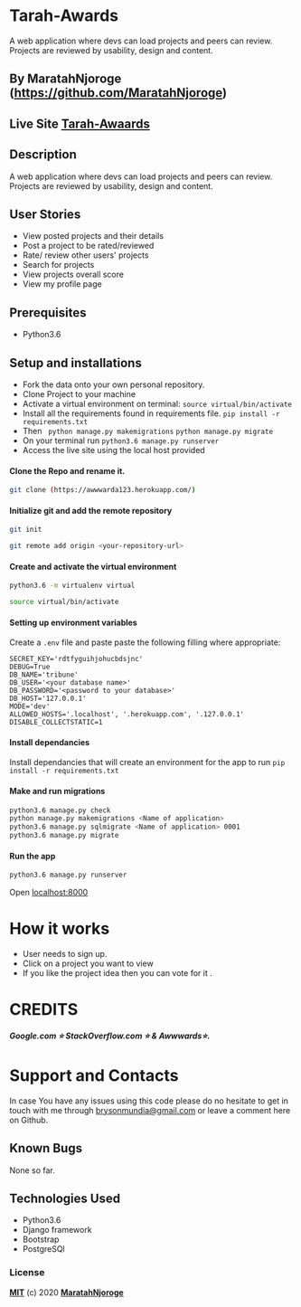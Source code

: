 # Tarah-Awards
A web application where devs can load projects and peers can review. Projects are reviewed by usability, design and content.
## By MaratahNjoroge (https://github.com/MaratahNjoroge) 
## Live Site [Tarah-Awaards](https://tarah-awaards.herokuapp.com/) 
## Description
A web application where devs can load projects and peers can review. Projects are reviewed by usability, design and content.
## User Stories
* View posted projects and their details
* Post a project to be rated/reviewed
* Rate/ review other users' projects
* Search for projects 
* View projects overall score
* View my profile page
## Prerequisites
* Python3.6
## Setup and installations
* Fork the data onto your own personal repository.
* Clone Project to your machine
* Activate a virtual environment on terminal: `source virtual/bin/activate`
* Install all the requirements found in requirements file. `pip install -r requirements.txt`
* Then ` python manage.py makemigrations` `python manage.py migrate`
* On your terminal run `python3.6 manage.py runserver`
* Access the live site using the local host provided
#### Clone the Repo and rename it.
```bash
git clone (https://awwwarda123.herokuapp.com/)
```
#### Initialize git and add the remote repository
```bash
git init
```
```bash
git remote add origin <your-repository-url>
```
#### Create and activate the virtual environment
```bash
python3.6 -m virtualenv virtual
```
```bash
source virtual/bin/activate
```
#### Setting up environment variables
Create a `.env` file and paste paste the following filling where appropriate:
```
SECRET_KEY='rdtfyguihjohucbdsjnc'
DEBUG=True
DB_NAME='tribune'
DB_USER='<your database name>'
DB_PASSWORD='<password to your database>'
DB_HOST='127.0.0.1'
MODE='dev'
ALLOWED_HOSTS='.localhost', '.herokuapp.com', '.127.0.0.1'
DISABLE_COLLECTSTATIC=1
```
#### Install dependancies
Install dependancies that will create an environment for the app to run
`pip install -r requirements.txt`
#### Make and run migrations
```bash
python3.6 manage.py check
python manage.py makemigrations <Name of application>
python3.6 manage.py sqlmigrate <Name of application> 0001
python3.6 manage.py migrate
```
#### Run the app
```bash
python3.6 manage.py runserver
```
Open [localhost:8000](http://127.0.0.1:8000/)
# How it works
* User needs to sign up.
* Click on a project you want to view
* If you like the project idea then you can vote for it . 
# CREDITS
##### Google.com ⭐️ StackOverflow.com ⭐️ &  Awwwards:star:.
# Support and Contacts
In case You have any issues using this code please do no hesitate to get in touch with me through brysonmundia@gmail.com or leave a comment here on Github.
## Known Bugs
None so far.
## Technologies Used
- Python3.6
- Django framework
- Bootstrap
- PostgreSQl
### License
**[MIT](./LICENSE)** (c) 2020 **[MaratahNjoroge]()**

